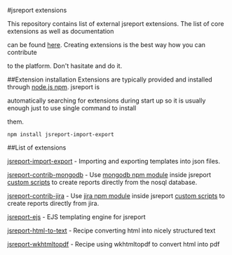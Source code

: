 #jsreport extensions

This repository contains list of external jsreport extensions. The list of core extensions as well as documentation 

can be found [here](http://jsreport.net/learn/extensions). Creating extensions is the best way how you can contribute 

to the platform. Don't hasitate and do it.

##Extension installation
Extensions are typically provided and installed through [node.js npm](https://www.npmjs.com/). jsreport is 

automatically searching for extensions during start up so it is usually enough just to use single command to install 

them. 

```
npm install jsreport-import-export
```

##List of extensions

[jsreport-import-export](https://github.com/jsreport/jsreport-contrib/tree/master/jsreport-import-export) - Importing and exporting templates into json files.
 
[jsreport-contrib-mongodb](https://github.com/jsreport/[jsreport-contrib-mongodb) - Use  [mongodb npm module](https://github.com/mongodb/node-mongodb-native) inside jsreport [custom scripts](http://jsreport.net/learn/scripts) to create reports directly from the nosql database.

[jsreport-contrib-jira](https://github.com/jsreport/jsreport-contrib-jira) - Use   [jira npm module](https://github.com/steves/node-jira) inside jsreport [custom scripts](http://jsreport.net/learn/scripts) to create reports directly from jira.

[jsreport-ejs](https://github.com/jsreport/jsreport-ejs) - EJS templating engine for jsreport

[jsreport-html-to-text](https://github.com/jsreport/jsreport-html-to-text) - Recipe converting html into nicely structured text

[jsreport-wkhtmltopdf](https://github.com/jsreport/jsreport-wkhtmltopdf) - Recipe using wkhtmltopdf to convert html into pdf



